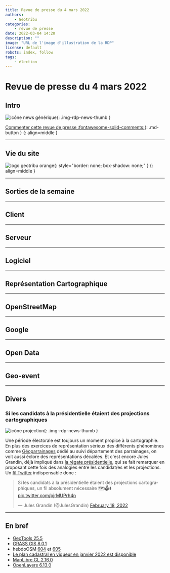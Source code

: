 ```yaml
---
title: Revue de presse du 4 mars 2022
authors:
    - Geotribu
categories:
    - revue de presse
date: 2022-03-04 14:20
description: ""
image: "URL de l'image d'illustration de la RDP"
license: default
robots: index, follow
tags:
    - élection
---
```


# Revue de presse du 4 mars 2022

## Intro

![icône news générique](https://cdn.geotribu.fr/img/internal/icons-rdp-news/news.png "icône news générique"){: .img-rdp-news-thumb }

[Commenter cette revue de presse :fontawesome-solid-comments:](#__comments){: .md-button }
{: align=middle }

----

## Vie du site

![logo geotribu orange](https://cdn.geotribu.fr/img/internal/charte/geotribu_logo_rectangle_384x80.png "logo geotribu orange"){: style="border: none; box-shadow: none;" }
{: align=middle }

----

## Sorties de la semaine

----

## Client

----

## Serveur

----

## Logiciel

----

## Représentation Cartographique

----

## OpenStreetMap

----

## Google

----

## Open Data

----

## Geo-event

----

## Divers

### Si les candidats à la présidentielle étaient des projections cartographiques

![icône projection](https://cdn.geotribu.fr/img/logos-icones/divers/projection.png "icône projection"){: .img-rdp-news-thumb }

Une période électorale est toujours un moment propice à la cartographie. En plus des exercices de représentation sérieux des différents phénomènes comme [Géoparrainages](https://www.geoparrainages.fr/) dédié au suivi département des parrainages, on voit aussi  éclore des représentations décalées. Et c'est encore Jules Grandin, déjà impliqué dans [la régate présidentielle](/rdp/2021/rdp_2021-11-19/#regate-presidentielle), qui se fait remarquer en proposant cette fois des analogies entre les candidat/es et les projections. Un [fil Twitter](https://twitter.com/JulesGrandin/status/1494758720487804929) indispensable donc :

<blockquote class="twitter-tweet tw-align-center" data-dnt="true"><p lang="fr" dir="ltr">Si les candidats à la présidentielle étaient des projections cartographiques, un fil absolument nécessaire 🗺🗳️⬇️ <a href="https://t.co/pjrMUPrh4n">pic.twitter.com/pjrMUPrh4n</a></p>&mdash; Jules Grandin (@JulesGrandin) <a href="https://twitter.com/JulesGrandin/status/1494758720487804929?ref_src=twsrc%5Etfw">February 18, 2022</a></blockquote>

----

## En bref

- [GeoTools 25.5](http://geotoolsnews.blogspot.com/2022/02/geotools-255-released.html)
- [GRASS GIS 8.0.1](https://courses.neteler.org/grass-gis-8-0-1-released/)
- hebdoOSM [604](https://weeklyosm.eu/fr/archives/15362) et [605](https://weeklyosm.eu/fr/archives/15382)
- [Le plan cadastral en vigueur en janvier 2022 est disponible](https://twitter.com/datagouvfr/status/1495794228366086147?s=21)
- [MapLibre GL 2.16.0](https://github.com/maplibre/maplibre-gl-js/releases/tag/v2.1.6)
- [OpenLayers 6.13.0](https://github.com/openlayers/openlayers/releases/tag/v6.13.0)
